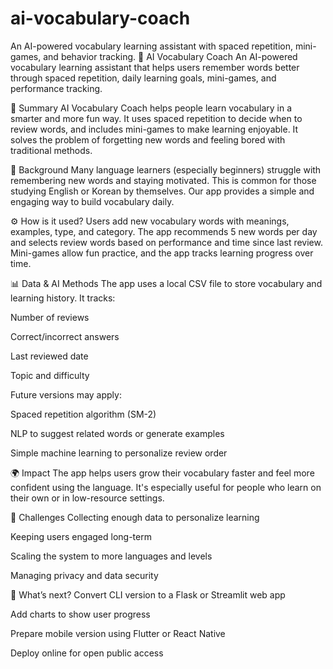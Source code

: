 # ai-vocabulary-coach
An AI-powered vocabulary learning assistant with spaced repetition, mini-games, and behavior tracking.
📘 AI Vocabulary Coach
An AI-powered vocabulary learning assistant that helps users remember words better through spaced repetition, daily learning goals, mini-games, and performance tracking.

📌 Summary
AI Vocabulary Coach helps people learn vocabulary in a smarter and more fun way. It uses spaced repetition to decide when to review words, and includes mini-games to make learning enjoyable. It solves the problem of forgetting new words and feeling bored with traditional methods.

🧭 Background
Many language learners (especially beginners) struggle with remembering new words and staying motivated. This is common for those studying English or Korean by themselves. Our app provides a simple and engaging way to build vocabulary daily.

⚙️ How is it used?
Users add new vocabulary words with meanings, examples, type, and category. The app recommends 5 new words per day and selects review words based on performance and time since last review. Mini-games allow fun practice, and the app tracks learning progress over time.

📊 Data & AI Methods
The app uses a local CSV file to store vocabulary and learning history. It tracks:

Number of reviews

Correct/incorrect answers

Last reviewed date

Topic and difficulty

Future versions may apply:

Spaced repetition algorithm (SM-2)

NLP to suggest related words or generate examples

Simple machine learning to personalize review order

🌍 Impact
The app helps users grow their vocabulary faster and feel more confident using the language. It's especially useful for people who learn on their own or in low-resource settings.

🚧 Challenges
Collecting enough data to personalize learning

Keeping users engaged long-term

Scaling the system to more languages and levels

Managing privacy and data security

🚀 What’s next?
Convert CLI version to a Flask or Streamlit web app

Add charts to show user progress

Prepare mobile version using Flutter or React Native

Deploy online for open public access
